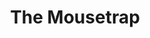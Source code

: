 ---
title: The Mousetrap
year: 1976
opening_date: 1976-03-12
closing_date: 1976-03-27
layout: productions
featured_image: 
image_caption:
image_credit:
playbill: 
category: 
Theatre: Theatre Jacksonville
Venue: Little Theatre
cast:
  Mollie Ralston: Jane Carroll
  Giles Ralston: Allen Richard Gimbel
  Christopher Wren: Jack Dillon
  Mrs. Boyle: Martha Worsley
  Major Metcalf: Bill Worsley
  Miss Casewell: Miriam Collins
  Mr. Paravicini: Marcus Greer
  Detective Sergeant Trotter: Chris Glendon
crew:
  Director: Robert Knowles
  Scene Design: Hal Henderson
  Stage Manager: Roxanne Hayward
  Lighting Design: Kelly Hart
  Lighting Technician: Barbara Stillson
  Sound Technician: Carmen Chronister
  Set Construction:
    - Mark Backer
    - Sharon Brown
    - Carmen Chronister
    - Jack Dillon
    - Scott Dunham
    - Kelly Hart
    - Roxanne Hayward
    - Tom Herrernan
    - Brenda Hollis
    - Shyla Hughes
    - Pamela Jackson
    - Merry Merritt
    - David Rayment
    - Larry Usoff
    - Eric Winters
    - Martha Worsley
  Properties:
    - Pamela Jackson
    - Sharon Brown
    - Merry Merritt
  Costumes: Gert Berman
  Publicity: Madge Bruner
  Box Office:
    - Roxanne Hayward
    - Gert Berman
    - Ann Dubow
    - Gay Duncan
    - Leonore Hart
    - Shyla Hughes
    - Pat Mullarkey
    - Barbara Stillson
    - Pat Somers
    - Esta Tkac
    - Martha Wynne
orchestra:
external_links:
---